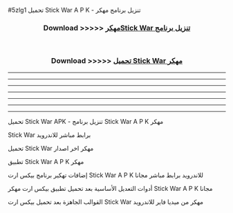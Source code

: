 #5zlg1 تحميل Stick War  A P K - تنزيل برنامج مهكر



<div align="center">
<h3>Download >>>>> <a href="https://runaway1.web.app/?sq=Stick War ">مهكرStick War  تنزيل برنامج</a></h3><br>

<h3>Download >>>>> <a href="https://runaway1.web.app/?sq=Stick War ">تحميل Stick War  مهكر</a></h3>
</div>


----------------------------------------------------------

----------------------------------------------------------

----------------------------------------------------------

----------------------------------------------------------

----------------------------------------------------------

----------------------------------------------------------

----------------------------------------------------------

تحميل Stick War  APK - تنزيل برنامج Stick War  A P K مهكر

Stick War  برابط مباشر للاندرويد

تحميل Stick War  مهكر اخر اصدار

تطبيق Stick War  A P K مهكر

إضافات تهكير برنامج بيكس ارت Stick War  A P K للاندرويد برابط مباشر مجانا

أدوات التعديل الأساسية بعد تحميل تطبيق بيكس ارت مهكر Stick War  A P K مجانا

القوالب الجاهزة بعد تحميل بيكس ارت Stick War  مهكر من ميديا فاير للاندرويد


